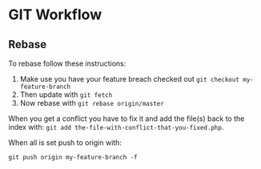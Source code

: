 GIT Workflow
============

## Rebase

To rebase follow these instructions:

1. Make use you have your feature breach checked out `git checkout my-feature-branch`
2. Then update with `git fetch`
3. Now rebase with `git rebase origin/master`

When you get a conflict you have to fix it and add the file(s) back to the index with: `git add the-file-with-conflict-that-you-fixed.php`.

When all is set push to origin with: 

`git push origin my-feature-branch -f`
